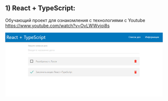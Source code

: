 ## 1) React + TypeScript:
Обучающий проект для ознакомления с технологиями с Youtube https://www.youtube.com/watch?v=OvLWWvjoi8s

![Screenshot](2021-06-15_15-15-23.png)
